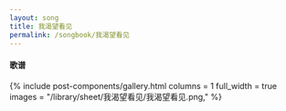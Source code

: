 ```yaml
---
layout: song
title: 我渴望看见
permalink: /songbook/我渴望看见
---
```


#### 歌谱

{% include post-components/gallery.html
    columns = 1
    full_width = true
    images = "/library/sheet/我渴望看见/我渴望看见.png,"
%}

